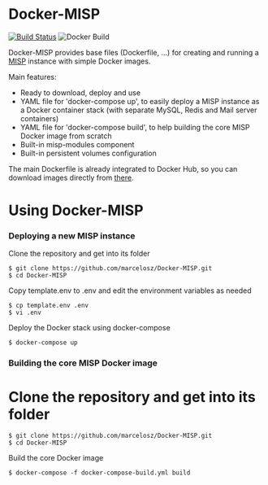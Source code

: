 # Docker-MISP
[![Build Status](https://travis-ci.org/marcelosz/Docker-MISP.svg?branch=master)](https://travis-ci.org/marcelosz/Docker-MISP)
![Docker Build](https://github.com/marcelosz/Docker-MISP/workflows/Docker%20Image%20CI/badge.svg)

Docker-MISP provides base files (Dockerfile, ...) for creating and running a [MISP](http://www.misp-project.org) instance with simple Docker images.

Main features:
- Ready to download, deploy and use
- YAML file for 'docker-compose up', to easily deploy a MISP instance as a Docker container stack (with separate MySQL, Redis and Mail server containers)
- YAML file for 'docker-compose build', to help building the core MISP Docker image from scratch
- Built-in misp-modules component
- Built-in persistent volumes configuration

The main Dockerfile is already integrated to Docker Hub, so you can download images directly from [there](https://hub.docker.com/repository/docker/marcelosz/misp). 

# Using Docker-MISP
### Deploying a new MISP instance
Clone the repository and get into its folder
```
$ git clone https://github.com/marcelosz/Docker-MISP.git
$ cd Docker-MISP
```
Copy template.env to .env and edit the environment variables as needed
```
$ cp template.env .env
$ vi .env
```
Deploy the Docker stack using docker-compose
```
$ docker-compose up
```

### Building the core MISP Docker image
# Clone the repository and get into its folder
```
$ git clone https://github.com/marcelosz/Docker-MISP.git
$ cd Docker-MISP
```
Build the core Docker image
```
$ docker-compose -f docker-compose-build.yml build
```
